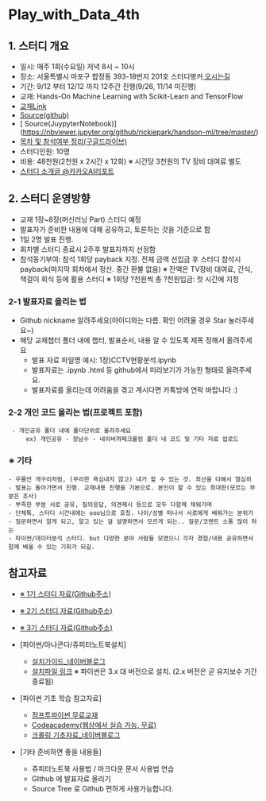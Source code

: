 # Play_with_Data_4th

## 1. 스터디 개요

 - 일시: 매주 1회(수요일) 저녁 8시 ~ 10시 
 - 장소: 서울특별시 마포구 합정동 393-18번지 201호 스터디벙커[ 오시는길](http://www.sbunkers.com/contact-us/)
 - 기간: 9/12 부터 12/12 까지 12주간 진행(9/26, 11/14 미진행)
 - 교재: Hands-On Machine Learning with Scikit-Learn and TensorFlow 
 - [ 교재Link](http://www.yes24.com/24/goods/59878826?)
 - [ Source(github)](https://github.com/rickiepark/handson-ml)
 - [ Source(JuypyterNotebook)] (https://nbviewer.jupyter.org/github/rickiepark/handson-ml/tree/master/)
 - [ 목차 및 참석여부 정리(구글드라이브)](https://docs.google.com/spreadsheets/d/122X3JdIId3DEypwHxqkM-Z8OtCCuQgLlBjuaZ0xBvkY/edit#gid=2048609009)
 - 스터디인원: 10명
 - 비용: 48천원(2천원 x 2시간 x 12회)  ※ 시간당 3천원의 TV 장비 대여료 별도
 - [ 스터디 소개글 @카카오AI리포트](https://brunch.co.kr/@kakao-it/201)
  
## 2. 스터디 운영방향

 - 교재 1장~8장(머신러닝 Part) 스터디 예정
 - 발표자가 준비한 내용에 대해 공유하고, 토론하는 것을 기준으로 함
 - 1일 2명 발표 진행. 
 - 회차별 스터디 종료시 2주후 발표자까지 선정함
 - 참석동기부여: 참석 1회당 payback 지정. 전체 금액 선입금 후 스터디 참석시 payback(마지막 회차에서 정산. 중간 환불 없음)
   ※ 잔액은 TV장비 대여료, 간식, 책걸이 회식 등에 활용 스터디
   ※ 1회당 ?천원씩 총 ?천원입금: 첫 시간에 지정
   
 ### 2-1 발표자료 올리는 법
  - Github nickname 알려주세요(아이디와는 다름. 확인 어려울 경우 Star 눌러주세요~)
  - 해당 교재챕터 폴더 내에 챕터, 발표순서, 내용 알 수 있도록 제목 정해서 올려주세요
	- 발표 자료 파일명 예시: 1장)CCTV현황분석.ipynb
    - 발표자료는 .ipynb .html 등 github에서 미리보기가 가능한 형태로 올려주세요.
    - 발표자료를 올리는데 어려움을 겪고 계시다면 카톡방에 연락 바랍니다 :)

 ### 2-2 개인 코드 올리는 법(프로젝트 포함)
     - 개인공유 폴더 내에 폴더단위로 올려주세요     
	     ex) 개인공유 - 장남수 - 네이버까페크롤링 폴더 내 코드 및 기타 자료 업로드
	
 ### ※ 기타
	- 우물안 개구리처럼, (무리한 욕심내지 않고) 내가 할 수 있는 것. 최선을 다해서 열심히 
	- 발표는 돌아가면서 진행. 교재내용 진행을 기본으로. 본인이 할 수 있는 최대한(모르는 부분은 조사)
	- 부족한 부분 서로 공유, 질의응답, 의견제시 등으로 모두 다함께 채워가며
	- 단체톡, 스터디 시간내에는 ooo님으로 호칭. 나이/성별 떠나서 서로에게 배워가는 분위기
	- 질문하면서 알게 되고, 알고 있는 걸 설명하면서 모르게 되는.. 질문/코멘트 소통 많이 하는
	- 파이썬/데이터분석 스터디. but 다양한 분야 사람들 모였으니 각자 경험/내용 공유하면서 함께 배울 수 있는 기회가 되길.

## 참고자료

 - [※ 1기 스터디 자료(Github주소)](https://github.com/namsoojang/Study_Play_with_data)
 - [※ 2기 스터디 자료(Github주소)](https://github.com/namsoojang/Play_with_Data_2nd)
 - [※ 3기 스터디 자료(Github주소)](https://github.com/namsoojang/Play_with_Data_3rd)

 - [파이썬/아나콘다/쥬피터노트북설치]
   - [설치가이드_네이버블로그](http://kiddwannabe.blog.me/221154599192)
   - [설치파일 링크](https://www.anaconda.com/download/)
      ※ 파이썬은 3.x 대 버전으로 설치. (2.x 버전은 곧 유지보수 기간 종료됨)

 - [파이썬 기초 학습 참고자료]
   - [점프투파이썬 무료교재](https://wikidocs.net/book/1)
   - [Codeacademy(웹상에서 실습 가능, 무료)](https://www.codecademy.com/ko/tracks/python-ko)
   - [크롤링 기초자료_네이버블로그](http://blog.naver.com/kiddwannabe)

 - [기타 준비하면 좋을 내용들]
   - 쥬피터노트북 사용법 / 마크다운 문서 사용법 연습
   - GIthub 에 발표자료 올리기
   - Source Tree 로 Github 편하게 사용가능합니다. 
